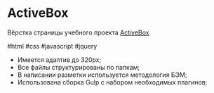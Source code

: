 # ActiveBox

Вёрстка страницы учебного проекта [ActiveBox](https://nikitasapego.github.io/ActiveBox/)

#html #css #javascript #jquery 

- Имеется адаптив до 320px;
- Все файлы структурированы по папкам;
- В написании разметки используется методология БЭМ;
- Использована сборка Gulp с набором необходимых плагинов;
